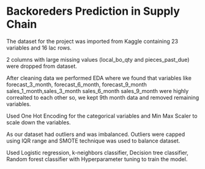 # Backoreders Prediction in Supply Chain

The dataset for the project was imported from Kaggle containing 23 variables and 16 lac rows.

2 columns with large missing values (local_bo_qty and pieces_past_due) were dropped from dataset.

After cleaning data we performed EDA where we found that variables like forecast_3_month, forecast_6_month, forecast_9_month
sales_1_month,sales_3_month sales_6_month sales_9_month were highly correalted to each other so, we kept 9th month data and removed remaining variables.

Used One Hot Encoding for the categorical variables and Min Max Scaler to scale down the variables.

As our dataset had outliers and was imbalanced. Outliers were capped using IQR range and SMOTE technique was used to balance dataset.

Used Logistic regression, k-neighbors classifier, Decision tree classifier, Random forest classifier with Hyperparameter tuning to train the model.
